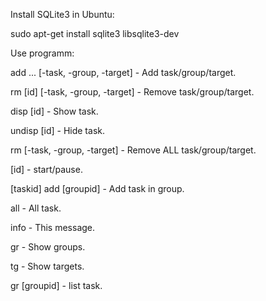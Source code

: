 Install SQLite3 in Ubuntu:

sudo apt-get install sqlite3 libsqlite3-dev

Use programm:

add ... [-task, -group, -target] - Add task/group/target.

rm [id] [-task, -group, -target] - Remove task/group/target.

disp [id] - Show task.

undisp [id] - Hide task.

rm [-task, -group, -target] - Remove ALL task/group/target.

[id] - start/pause.

[taskid] add [groupid] - Add task in group.

all - All task.

info - This message.

gr - Show groups.

tg - Show targets.

gr [groupid] - list task.

